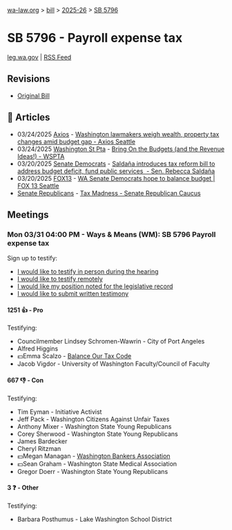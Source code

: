 [wa-law.org](/) > [bill](/bill/) > [2025-26](/bill/2025-26/) > [SB 5796](/bill/2025-26/sb/5796/)

# SB 5796 - Payroll expense tax
[leg.wa.gov](https://app.leg.wa.gov/billsummary?BillNumber=5796&Year=2025&Initiative=false) | [RSS Feed](./rss.xml)

## Revisions
* [Original Bill](1/)

## 📰 Articles
* 03/24/2025 [Axios](/org/axios/) - [Washington lawmakers weigh wealth, property tax changes amid budget gap - Axios Seattle](https://www.axios.com/local/seattle/2025/03/24/democrats-wealth-property-tax-budget-gap#:~:text=a%20payroll%20tax)
* 03/24/2025 [Washington St Pta](/org/washington_st_pta/) - [Bring On the Budgets (and the Revenue Ideas!) - WSPTA](https://www.wastatepta.org/bring-on-the-budgets-and-the-revenue-ideas/#:~:text=SB%205796)
* 03/20/2025 [Senate Democrats](/org/senate_democrats/) - [Saldaña introduces tax reform bill to address budget deficit, fund public services  - Sen. Rebecca Saldaña](https://senatedemocrats.wa.gov/saldana/2025/03/20/saldana-introduces-tax-reform-bill-to-address-budget-deficit-fund-public-services/#:~:text=Senate%20Bill%205796)
* 03/20/2025 [FOX13](/org/fox13/) - [WA Senate Democrats hope to balance budget | FOX 13 Seattle](https://www.fox13seattle.com/news/wa-senate-democrats-balance-budget#:~:text=payroll%20tax)
* [Senate Republicans](/org/senate_republicans/) - [Tax Madness - Senate Republican Caucus](https://src.wastateleg.org/tax-madness/#:~:text=Senate%20Bill%205796)

## Meetings
### Mon 03/31 04:00 PM - Ways & Means (WM): SB 5796 Payroll expense tax
Sign up to testify:
* [I would like to testify in person during the hearing](https://app.leg.wa.gov/csi/Testifier/Add?chamber=House&mId=33213&aId=166611&caId=26761&tId=1)
* [I would like to testify remotely](https://app.leg.wa.gov/csi/Testifier/Add?chamber=House&mId=33213&aId=166611&caId=26761&tId=2)
* [I would like my position noted for the legislative record](https://app.leg.wa.gov/csi/Testifier/Add?chamber=House&mId=33213&aId=166611&caId=26761&tId=3)
* [I would like to submit written testimony](https://app.leg.wa.gov/csi/Testifier/Add?chamber=House&mId=33213&aId=166611&caId=26761&tId=4)

#### 1251 👍 - Pro
Testifying:
* Councilmember Lindsey Schromen-Wawrin - City of Port Angeles
* Alfred Higgins
* 💵Emma Scalzo - [Balance Our Tax Code](/org/balance_our_tax_code/)
* Jacob Vigdor - University of Washington Faculty/Council of Faculty

#### 667 👎 - Con
Testifying:
* Tim Eyman - Initiative Activist
* Jeff Pack - Washington Citizens Against Unfair Taxes
* Anthony Mixer - Washington State Young Republicans
* Corey Sherwood - Washington State Young Republicans
* James Bardecker
* Cheryl Ritzman
* 💵Megan Managan - [Washington Bankers Association](/org/washington_bankers_association/)
* 💵Sean Graham - Washington State Medical Association
* Gregor Doerr - Washington State Young Republicans

#### 3 ❓ - Other
Testifying:
* Barbara Posthumus - Lake Washington School District
